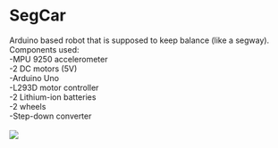 # SegCar

Arduino based robot that is supposed to keep balance (like a segway). Components used:</br>
-MPU 9250 accelerometer</br>
-2 DC motors (5V)</br>
-Arduino Uno</br>
-L293D motor controller</br>
-2 Lithium-ion batteries</br>
-2 wheels</br>
-Step-down converter</br></br>
![](https://github.com/integratedintegral21/SegCar/blob/master/img/pic0.jpg)


